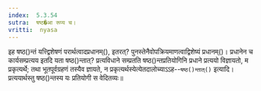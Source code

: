 ```yaml
---
index:  5.3.54
sutra:  षष्ठ�आ रूप्य च।
vritti:  nyasa
---
```


इह षष्ठ()न्तं यत्त्द्विशेषणं परार्थत्वादप्रधानम्(), इतरत्? पुनस्तेनैवोपक्रियमाणत्वाद्विशेष्यं प्रधानम्()। प्रधानेन च कार्यसम्प्रत्यय इतदि यता षष्ठ()न्तात्? प्रत्यविधाने सम्प्रतति षष्ठ()न्तप्रतियोगिनि प्रधाने प्रत्ययो विज्ञायतो, म प्रकृत्यर्थे; तथा भूतपूर्वग्रहणं तस्यैव ज्ञायते, न प्रकृत्यर्थस्येत्येतदालोच्याऽ‌ऽह--`षष्ठ()न्तात्()` इत्यादि। प्रत्ययार्थस्तु षष्ठ()न्तस्य यः प्रतियोगी स वेदितव्यः॥
